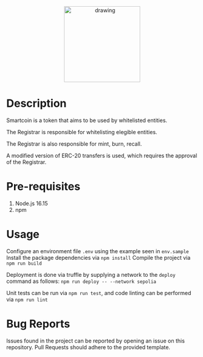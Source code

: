 <div align="center">
  <img src="https://www.cast-framework.com/wp-content/themes/forge-framework/img/logo-cast-w.svg" alt="drawing" width="200"/>
</div>

# Description
 
Smartcoin is a token that aims to be used by whitelisted entities.
 
The Registrar is responsible for whitelisting elegible entities.
 
The Registrar is also responsible for mint, burn, recall.
 
A modified version of ERC-20 transfers is used, which requires the approval of the Registrar.

# Pre-requisites

1. Node.js 16.15
2. npm

# Usage

Configure an environment file `.env` using the example seen in `env.sample`
Install the package dependencies via `npm install`
Compile the project via `npm run build`

Deployment is done via truffle by supplying a network to the `deploy` command as follows: `npm run deploy -- --network sepolia`

Unit tests can be run via `npm run test`, and code linting can be performed via `npm run lint`

# Bug Reports

Issues found in the project can be reported by opening an issue on this repository.
Pull Requests should adhere to the provided template.
